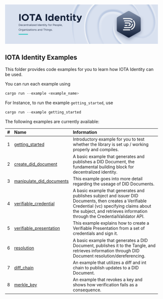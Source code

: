 ![banner](./../.meta/identity_banner.png)



## IOTA Identity Examples

This folder provides code examples for you to learn how IOTA Identity can be used.

You can run each example using 

```rust
cargo run --example <example_name>
```

For Instance, to run the example `getting_started`, use

```rust
cargo run --example getting_started
```

The following examples are currently available:

| #    | Name                                                   | Information                                                                                                                |
| :--: | :----------------------------------------------------- | :------------------------------------------------------------------------------------------------------------------------- |
| 1    | [getting_started](getting_started.rs)                  | Introductory example for you to test whether the library is set up / working properly and compiles.                        |
| 2    | [create_did_document](create_did_document.rs)          | A basic example that generates and publishes a DID Document, the fundamental building block for decentralized identity.    |
| 3    | [manipulate_did_documents](manipulate_did_document.rs) | This example goes into more detail regarding the useage of DID Documents. |
| 4    | [verifiable_credential](verifiable_credential.rs)      | A basic example that generates and publishes subject and issuer DID Documents, then creates a Verifiable Credential (vc) specifying claims about the subject, and retrieves information through the CredentialValidator API. |
| 5    | [verifiable_presentation](verifiable_presentation.rs)  | This example explains how to create a Verifiable Presentation from a set of credentials and sign it. |
| 6    | [resolution](resolution.rs)                            | A basic example that generates a DID Document, publishes it to the Tangle, and retrieves information through DID Document resolution/dereferencing. |
| 7    | [diff_chain](diff_chain.rs)                            | An example that utilizes a diff and int chain to publish updates to a DID Document. |
| 8    | [merkle_key](merkle_key.rs)                            | An example that revokes a key and shows how verification fails as a consequence. |